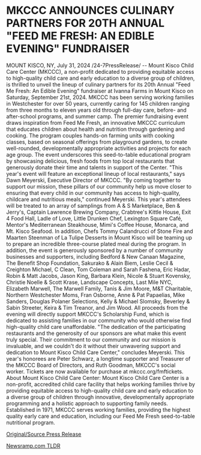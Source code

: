 # MKCCC ANNOUNCES CULINARY PARTNERS FOR 20TH ANNUAL "FEED ME FRESH: AN EDIBLE EVENING" FUNDRAISER

MOUNT KISCO, NY, July 31, 2024 /24-7PressRelease/ -- Mount Kisco Child Care Center (MKCCC), a non-profit dedicated to providing equitable access to high-quality child care and early education to a diverse group of children, is thrilled to unveil the lineup of culinary partners for its 20th Annual "Feed Me Fresh: An Edible Evening" fundraiser at Ivanna Farms in Mount Kisco on Saturday, September 21st, 2024.  MKCCC has been serving working families in Westchester for over 50 years, currently caring for 145 children ranging from three months to eleven years old through full-day care, before- and after-school programs, and summer camp. The premier fundraising event draws inspiration from Feed Me Fresh, an innovative MKCCC curriculum that educates children about health and nutrition through gardening and cooking. The program couples hands-on farming units with cooking classes, based on seasonal offerings from playground gardens, to create well-rounded, developmentally appropriate activities and projects for each age group.  The event underscores this seed-to-table educational program by showcasing delicious, fresh foods from top local restaurants that generously donate their time and talents in support of the Center. "This year's event will feature an exceptional lineup of local restaurants," says Dawn Meyerski, Executive Director of MKCCC. "By coming together to support our mission, these pillars of our community help us move closer to ensuring that every child in our community has access to high-quality, childcare and nutritious meals," continued Meyerski.   This year's attendees will be treated to an array of samplings from A & S Marketplace, Ben & Jerry's, Captain Lawrence Brewing Company, Crabtree's Kittle House, Exit 4 Food Hall, Ladle of Love, Little Drunken Chef, Lexington Square Café, Mentor's Mediterranean Steakhouse, Mimi's Coffee House, Monarca, and Mt. Kisco Seafood. In addition, Chefs Tommy Calandrucci of Stone Fire and Maarten Steenman of La Tulipe Desserts in Mount Kisco will be teaming up to prepare an incredible three-course plated meal during the program.   In addition, the event is generously sponsored by a number of community businesses and supporters, including Bedford & New Canaan Magazine, The Benefit Shop Foundation, Sakurako & Alain Biem, Leslie Cecil & Creighton Michael, C Clean, Tom Coleman and Sarah Fashena, Eric Hadar, Robin & Matt Jacobs, Jason King, Barbara Klein, Nicole & Stuart Kovensky, Christie Noelle & Scott Krase, Landscape Concepts, Last Mile NYC, Elizabeth Marwell, The Marwell Family, Tanis & Jim Moore, M&T Charitable, Northern Westchester Moms, Fran Osborne, Anne & Pat Papaelias, Mike Sanders, Douglas Polaner Selections, Kelly & Michael Slomsky, Beverley & Sabin Streeter, Keira & Tim Treanor, and Jim Wood. All proceeds from the evening will directly support MKCCC's Scholarship Fund, which is dedicated to assisting families in our community who would otherwise find high-quality child care unaffordable.  "The dedication of the participating restaurants and the generosity of our sponsors are what make this event truly special. Their commitment to our community and our mission is invaluable, and we couldn't do it without their unwavering support and dedication to Mount Kisco Child Care Center," concludes Meyerski.  This year's honorees are Peter Schwarz, a longtime supporter and Treasurer of the MKCCC Board of Directors, and Ruth Goodman, MKCCC's social worker.   Tickets are now available for purchase at mkccc.org/fmftickets.  About Mount Kisco Child Care Center: Mount Kisco Child Care Center is a non-profit, accredited child care facility that helps working families thrive by providing equitable access to high-quality child care and early education to a diverse group of children through innovative, developmentally appropriate programming and a holistic approach to supporting family needs. Established in 1971, MKCCC serves working families, providing the highest quality early care and education, including our Feed Me Fresh seed-to-table nutritional program. 

[Original/Source Press Release](https://www.24-7pressrelease.com/press-release/512964/mkccc-announces-culinary-partners-for-20th-annual-feed-me-fresh-an-edible-evening-fundraiser) 

[Newsramp.com TLDR](https://newsramp.com/None) 
